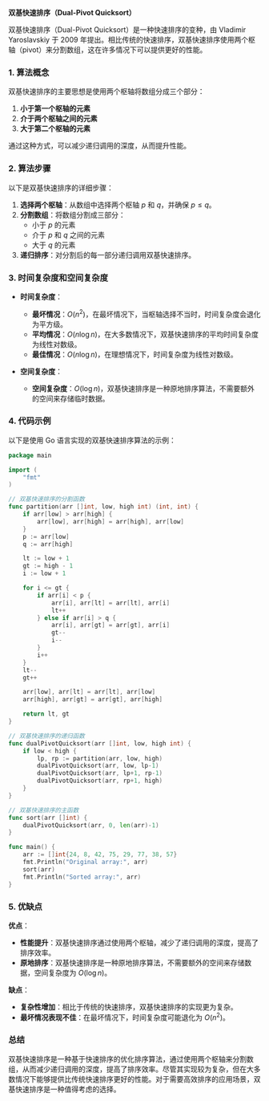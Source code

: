 **双基快速排序（Dual-Pivot Quicksort）**

双基快速排序（Dual-Pivot Quicksort）是一种快速排序的变种，由 Vladimir Yaroslavskiy 于 2009 年提出。相比传统的快速排序，双基快速排序使用两个枢轴（pivot）来分割数组，这在许多情况下可以提供更好的性能。

### 1. 算法概念

双基快速排序的主要思想是使用两个枢轴将数组分成三个部分：

1. **小于第一个枢轴的元素**
2. **介于两个枢轴之间的元素**
3. **大于第二个枢轴的元素**

通过这种方式，可以减少递归调用的深度，从而提升性能。

### 2. 算法步骤

以下是双基快速排序的详细步骤：

1. **选择两个枢轴**：从数组中选择两个枢轴 $p$ 和 $q$，并确保 $p \leq q$。
2. **分割数组**：将数组分割成三部分：
   - 小于 $p$ 的元素
   - 介于 $p$ 和 $q$ 之间的元素
   - 大于 $q$ 的元素
3. **递归排序**：对分割后的每一部分递归调用双基快速排序。

### 3. 时间复杂度和空间复杂度

- **时间复杂度**：
  - **最坏情况**：$O(n^2)$，在最坏情况下，当枢轴选择不当时，时间复杂度会退化为平方级。
  - **平均情况**：$O(n \log n)$，在大多数情况下，双基快速排序的平均时间复杂度为线性对数级。
  - **最佳情况**：$O(n \log n)$，在理想情况下，时间复杂度为线性对数级。

- **空间复杂度**：
  - **空间复杂度**：$O(\log n)$，双基快速排序是一种原地排序算法，不需要额外的空间来存储临时数据。

### 4. 代码示例

以下是使用 Go 语言实现的双基快速排序算法的示例：

```go
package main

import (
	"fmt"
)

// 双基快速排序的分割函数
func partition(arr []int, low, high int) (int, int) {
	if arr[low] > arr[high] {
		arr[low], arr[high] = arr[high], arr[low]
	}
	p := arr[low]
	q := arr[high]

	lt := low + 1
	gt := high - 1
	i := low + 1

	for i <= gt {
		if arr[i] < p {
			arr[i], arr[lt] = arr[lt], arr[i]
			lt++
		} else if arr[i] > q {
			arr[i], arr[gt] = arr[gt], arr[i]
			gt--
			i--
		}
		i++
	}
	lt--
	gt++

	arr[low], arr[lt] = arr[lt], arr[low]
	arr[high], arr[gt] = arr[gt], arr[high]

	return lt, gt
}

// 双基快速排序的递归函数
func dualPivotQuicksort(arr []int, low, high int) {
	if low < high {
		lp, rp := partition(arr, low, high)
		dualPivotQuicksort(arr, low, lp-1)
		dualPivotQuicksort(arr, lp+1, rp-1)
		dualPivotQuicksort(arr, rp+1, high)
	}
}

// 双基快速排序的主函数
func sort(arr []int) {
	dualPivotQuicksort(arr, 0, len(arr)-1)
}

func main() {
	arr := []int{24, 8, 42, 75, 29, 77, 38, 57}
	fmt.Println("Original array:", arr)
	sort(arr)
	fmt.Println("Sorted array:", arr)
}
```

### 5. 优缺点

**优点**：
- **性能提升**：双基快速排序通过使用两个枢轴，减少了递归调用的深度，提高了排序效率。
- **原地排序**：双基快速排序是一种原地排序算法，不需要额外的空间来存储数据，空间复杂度为 $O(\log n)$。

**缺点**：
- **复杂性增加**：相比于传统的快速排序，双基快速排序的实现更为复杂。
- **最坏情况表现不佳**：在最坏情况下，时间复杂度可能退化为 $O(n^2)$。

### 总结

双基快速排序是一种基于快速排序的优化排序算法，通过使用两个枢轴来分割数组，从而减少递归调用的深度，提高了排序效率。尽管其实现较为复杂，但在大多数情况下能够提供比传统快速排序更好的性能。对于需要高效排序的应用场景，双基快速排序是一种值得考虑的选择。
